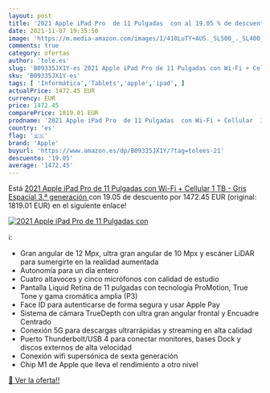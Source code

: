 ```yaml
---
layout: post
title: '2021 Apple iPad Pro  de 11 Pulgadas  con al 19.05 % de descuento'
date: 2021-11-07 19:35:50
image: 'https://m.media-amazon.com/images/I/410LuTY+AUS._SL500_._SL400_.jpg'
comments: true
category: ofertas
author: 'tole.es'
slug: 'B09335JX1Y-es 2021 Apple iPad Pro de 11 Pulgadas con Wi-Fi + Cellular 1...'
sku: 'B09335JX1Y-es'
tags: [ 'Informática','Tablets','apple','ipad', ]
actualPrice: 1472.45 EUR
currency: EUR
price: 1472.45
comparePrice: 1819.01 EUR
prodname: '2021 Apple iPad Pro  de 11 Pulgadas  con Wi-Fi + Cellular  1 TB  - Gris Espacial  3.ª generación '
country: 'es'
flag: '🇪🇸'
brand: 'Apple'
buyurl: 'https://www.amazon.es/dp/B09335JX1Y/?tag=tolees-21'
descuento: '19.05'
average: '1472.45'
---
```


Está [2021 Apple iPad Pro  de 11 Pulgadas  con Wi-Fi + Cellular  1 TB  - Gris Espacial  3.ª generación ](https://www.amazon.es/dp/B09335JX1Y/?tag=tolees-21) con 19.05 de descuento por 1472.45 EUR (original: 1819.01 EUR) en el siguiente enlace!

[![2021 Apple iPad Pro  de 11 Pulgadas  con](https://m.media-amazon.com/images/I/410LuTY+AUS._SL500_._SL400_.jpg)](https://www.amazon.es/dp/B09335JX1Y/?tag=tolees-21)

ℹ️:

- Gran angular de 12 Mpx, ultra gran angular de 10 Mpx y escáner LiDAR para sumergirte en la realidad aumentada
- Autonomía para un día entero
- Cuatro altavoces y cinco micrófonos con calidad de estudio
- Pantalla Liquid Retina de 11 pulgadas con tecnología ProMotion, True Tone y gama cromática amplia (P3)
- Face ID para autenticarse de forma segura y usar Apple Pay
- Sistema de cámara TrueDepth con ultra gran angular frontal y Encuadre Centrado
- Conexión 5G para descargas ultrarrápidas y streaming en alta calidad
- Puerto Thunderbolt/USB 4 para conectar monitores, bases Dock y discos externos de alta velocidad
- Conexión wifi supersónica de sexta generación
- Chip M1 de Apple que lleva el rendimiento a otro nivel

[🛒 Ver la oferta!!](https://www.amazon.es/dp/B09335JX1Y/?tag=tolees-21)

